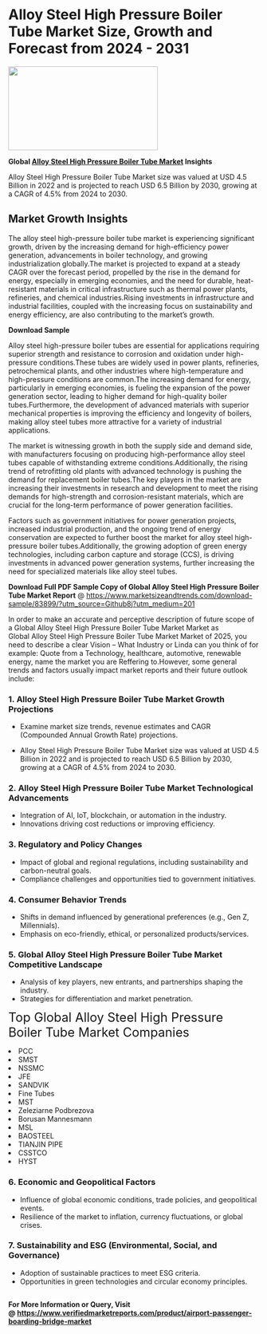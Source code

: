 <H1>Alloy Steel High Pressure Boiler Tube Market Size, Growth and Forecast from 2024 - 2031</H1><img class="aligncenter size-medium wp-image-584254" src="https://thirdeyenews.in/wp-content/uploads/2024/09/Global-Market-Research-300x168.jpeg" alt="" width="300" height="168" /><p><strong>Global&nbsp;<a href="https://www.marketsizeandtrends.com/download-sample/83899/?utm_source=Github8j?utm_medium=201">Alloy Steel High Pressure Boiler Tube Market</a> Insights</strong></p><p>Alloy Steel High Pressure Boiler Tube Market size was valued at USD 4.5 Billion in 2022 and is projected to reach USD 6.5 Billion by 2030, growing at a CAGR of 4.5% from 2024 to 2030.</p><p><h2>Market Growth Insights</h2> <p>The alloy steel high-pressure boiler tube market is experiencing significant growth, driven by the increasing demand for high-efficiency power generation, advancements in boiler technology, and growing industrialization globally.The market is projected to expand at a steady CAGR over the forecast period, propelled by the rise in the demand for energy, especially in emerging economies, and the need for durable, heat-resistant materials in critical infrastructure such as thermal power plants, refineries, and chemical industries.Rising investments in infrastructure and industrial facilities, coupled with the increasing focus on sustainability and energy efficiency, are also contributing to the market’s growth.</p> <p><strong>Download Sample</strong></p> <p>Alloy steel high-pressure boiler tubes are essential for applications requiring superior strength and resistance to corrosion and oxidation under high-pressure conditions.These tubes are widely used in power plants, refineries, petrochemical plants, and other industries where high-temperature and high-pressure conditions are common.The increasing demand for energy, particularly in emerging economies, is fueling the expansion of the power generation sector, leading to higher demand for high-quality boiler tubes.Furthermore, the development of advanced materials with superior mechanical properties is improving the efficiency and longevity of boilers, making alloy steel tubes more attractive for a variety of industrial applications.</p> <p>The market is witnessing growth in both the supply side and demand side, with manufacturers focusing on producing high-performance alloy steel tubes capable of withstanding extreme conditions.Additionally, the rising trend of retrofitting old plants with advanced technology is pushing the demand for replacement boiler tubes.The key players in the market are increasing their investments in research and development to meet the rising demands for high-strength and corrosion-resistant materials, which are crucial for the long-term performance of power generation facilities.</p> <p>Factors such as government initiatives for power generation projects, increased industrial production, and the ongoing trend of energy conservation are expected to further boost the market for alloy steel high-pressure boiler tubes.Additionally, the growing adoption of green energy technologies, including carbon capture and storage (CCS), is driving investments in advanced power generation systems, further increasing the need for specialized materials like alloy steel tubes.</p> <p><span class=""><strong>Download Full PDF Sample Copy of Global Alloy Steel High Pressure Boiler Tube Market Report</strong> @ <a href="https://www.marketsizeandtrends.com/download-sample/83899/?utm_source=Github8j?utm_medium=201" target="_blank">https://www.marketsizeandtrends.com/download-sample/83899/?utm_source=Github8j?utm_medium=201</a></span></p><p>In order to make an accurate and perceptive description of future scope of a Global&nbsp;Alloy Steel High Pressure Boiler Tube Market Market as Global&nbsp;Alloy Steel High Pressure Boiler Tube Market Market of 2025, you need to describe a clear Vision &ndash; What Industry or Linda can you think of for example: Quote from a Technology, healthcare, automotive, renewable energy, name the market you are Reffering to.However, some general trends and factors usually impact market reports and their future outlook include:</p><h3>1.&nbsp;<strong>Alloy Steel High Pressure Boiler Tube Market Growth Projections</strong></h3><ul><li>Examine market size trends, revenue estimates and CAGR (Compounded Annual Growth Rate) projections.</li><li><p>Alloy Steel High Pressure Boiler Tube Market size was valued at USD 4.5 Billion in 2022 and is projected to reach USD 6.5 Billion by 2030, growing at a CAGR of 4.5% from 2024 to 2030.</p></li></ul><h3>2.&nbsp;<strong>Alloy Steel High Pressure Boiler Tube Market Technological Advancements</strong></h3><ul><li>Integration of AI, IoT, blockchain, or automation in the industry.</li><li>Innovations driving cost reductions or improving efficiency.</li></ul><h3>3.&nbsp;<strong>Regulatory and Policy Changes</strong></h3><ul><li>Impact of global and regional regulations, including sustainability and carbon-neutral goals.</li><li>Compliance challenges and opportunities tied to government initiatives.</li></ul><h3>4.&nbsp;<strong>Consumer Behavior Trends</strong></h3><ul><li>Shifts in demand influenced by generational preferences (e.g., Gen Z, Millennials).</li><li>Emphasis on eco-friendly, ethical, or personalized products/services.</li></ul><h3>5.&nbsp;<strong>Global Alloy Steel High Pressure Boiler Tube Market Competitive Landscape</strong></h3><ul><li>Analysis of key players, new entrants, and partnerships shaping the industry.</li><li>Strategies for differentiation and market penetration.</li></ul><p data-pm-slice="1 1 []"><span style="color: inherit; font-family: inherit; font-size: 25px;">Top Global Alloy Steel High Pressure Boiler Tube Market Companies</span></p><div class="" data-test-id=""><p><li>PCC</li><li> SMST</li><li> NSSMC</li><li> JFE</li><li> SANDVIK</li><li> Fine Tubes</li><li> MST</li><li> Zeleziarne Podbrezova</li><li> Borusan Mannesmann</li><li> MSL</li><li> BAOSTEEL</li><li> TIANJIN PIPE</li><li> CSSTCO</li><li> HYST</li></p></div><h3>6.&nbsp;<strong>Economic and Geopolitical Factors</strong></h3><ul><li>Influence of global economic conditions, trade policies, and geopolitical events.</li><li>Resilience of the market to inflation, currency fluctuations, or global crises.</li></ul><h3>7.&nbsp;<strong>Sustainability and ESG (Environmental, Social, and Governance)</strong></h3><ul><li>Adoption of sustainable practices to meet ESG criteria.</li><li>Opportunities in green technologies and circular economy principles.</li></ul><h2><strong style="font-size: 14px;">For More Information or Query, Visit @&nbsp;</strong><a style="background-color: #ffffff; font-size: 14px;" href="https://www.marketsizeandtrends.com/report/alloy-steel-high-pressure-boiler-tube-market/" target="_blank">https://www.verifiedmarketreports.com/product/airport-passenger-boarding-bridge-market</a></h2>